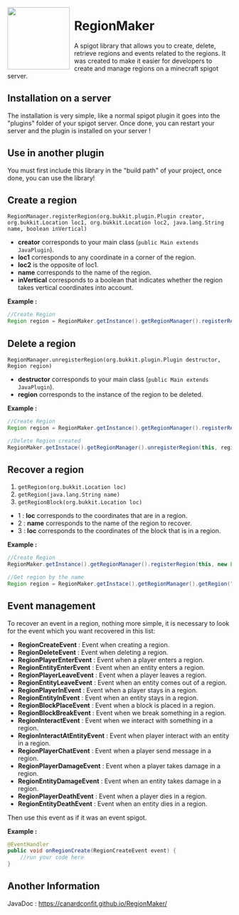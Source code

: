 <img src="https://canardconfit.github.io/RegionMaker/images/RegionMaker-logo.png" width="140" style="float:left; margin:0px 10px 0px 0px;"/><h1>RegionMaker</h1>
A spigot library that allows you to create, delete, retrieve regions and events related to the regions. It was created to make it easier for developers to create and manage regions on a minecraft spigot server.

**Installation on a server**
------------------------
The installation is very simple, like a normal spigot plugin it goes into the "plugins" folder of your spigot server. Once done, you can restart your server and the plugin is installed on your server !

**Use in another plugin**
-----------------------------------
You must first include this library in the "build path" of your project, once done, you can use the library!

## Create a region

``RegionManager.registerRegion(org.bukkit.plugin.Plugin creator, org.bukkit.Location loc1, org.bukkit.Location loc2, java.lang.String name, boolean inVertical)``

- **creator** corresponds to your main class (`public Main extends JavaPlugin`).
- **loc1** corresponds to any coordinate in a corner of the region.
- **loc2** is the opposite of loc1.
- **name** corresponds to the name of the region.
- **inVertical** corresponds to a boolean that indicates whether the region takes vertical coordinates into account.

**Example :**
```Java
//Create Region
Region region = RegionMaker.getInstance().getRegionManager().registerRegion(this, new Location(Bukkit.getWorld("world"), 0, 10, 0), new Location(Bukkit.getWorld("world"), 0, 0, 0), "exemple", false);
```
## Delete a region

``RegionManager.unregisterRegion(org.bukkit.plugin.Plugin destructor, Region region) ``

- **destructor** corresponds to your main class (`public Main extends JavaPlugin`).
- **region** corresponds to the instance of the region to be deleted.

**Example :**
```Java
//Create Region
Region region = RegionMaker.getInstance().getRegionManager().registerRegion(this, new Location(Bukkit.getWorld("world"), 0, 10, 0), new Location(Bukkit.getWorld("world"), 0, 0, 0), "exemple", false);

//Delete Region created
RegionMaker.getInstace().getRegionManager().unregisterRegion(this, region);
```
## Recover a region

1. ``getRegion(org.bukkit.Location loc)``
2. ``getRegion(java.lang.String name)``
3. ``getRegionBlock(org.bukkit.Location loc)``

- 1 : **loc** corresponds to the coordinates that are in a region.
- 2 : **name** corresponds to the name of the region to recover.
- 3 : **loc** corresponds to the coordinates of the block that is in a region.

**Example :**
```Java
//Create Region
RegionMaker.getInstance().getRegionManager().registerRegion(this, new Location(Bukkit.getWorld("world"), 0, 10, 0), new Location(Bukkit.getWorld("world"), 0, 0, 0), "exemple", false);

//Get region by the name
Region region = RegionMaker.getInstace().getRegionManager().getRegion("exemple");
```
## Event management

To recover an event in a region, nothing more simple, it is necessary to look for the event which you want recovered in this list:
- **RegionCreateEvent** : Event when creating a region.
- **RegionDeleteEvent** : Event when deleting a region.
- **RegionPlayerEnterEvent** : Event when a player enters a region.
- **RegionEntityEnterEvent** : Event when an entity enters a region.
- **RegionPlayerLeaveEvent** : Event when a player leaves a region.
- **RegionEntityLeaveEvent** : Event when an entity comes out of a region.
- **RegionPlayerInEvent** : Event when a player stays in a region.
- **RegionEntityInEvent** : Event when an entity stays in a region.
- **RegionBlockPlaceEvent** : Event when a block is placed in a region.
- **RegionBlockBreakEvent** : Event when we break something in a region.
- **RegionInteractEvent** : Event when we interact with something in a region.
- **RegionInteractAtEntityEvent** : Event when player interact with an entity in a region.
- **RegionPlayerChatEvent** : Event when a player send message in a region.
- **RegionPlayerDamageEvent** : Event when a player takes damage in a region.
- **RegionEntityDamageEvent** : Event when an entity takes damage in a region.
- **RegionPlayerDeathEvent** : Event when a player dies in a region.
- **RegionEntityDeathEvent** : Event when an entity dies in a region.

Then use this event as if it was an event spigot.

**Example :**
```java
@EventHandler
public void onRegionCreate(RegionCreateEvent event) {
	//run your code here
}
```
**Another Information**
--------------------------------
JavaDoc : https://canardconfit.github.io/RegionMaker/
